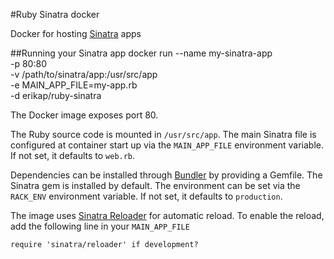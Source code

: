 #Ruby Sinatra docker

Docker for hosting [Sinatra](http://www.sinatrarb.com) apps

##Running your Sinatra app
    docker run --name my-sinatra-app \
        -p 80:80 \
        -v /path/to/sinatra/app:/usr/src/app \
        -e MAIN_APP_FILE=my-app.rb \
        -d erikap/ruby-sinatra
        
The Docker image exposes port 80.

The Ruby source code is mounted in `/usr/src/app`. The main Sinatra file is configured at container start up via the `MAIN_APP_FILE` environment variable. If not set, it defaults to `web.rb`.

Dependencies can be installed through [Bundler](http://bundler.io) by providing a Gemfile. The Sinatra gem is installed by default. The environment can be set via the `RACK_ENV` environment variable. If not set, it defaults to `production`.

The image uses [Sinatra Reloader](http://www.sinatrarb.com/contrib/reloader) for automatic reload. To enable the reload, add the following line in your `MAIN_APP_FILE`

```
require 'sinatra/reloader' if development?
```